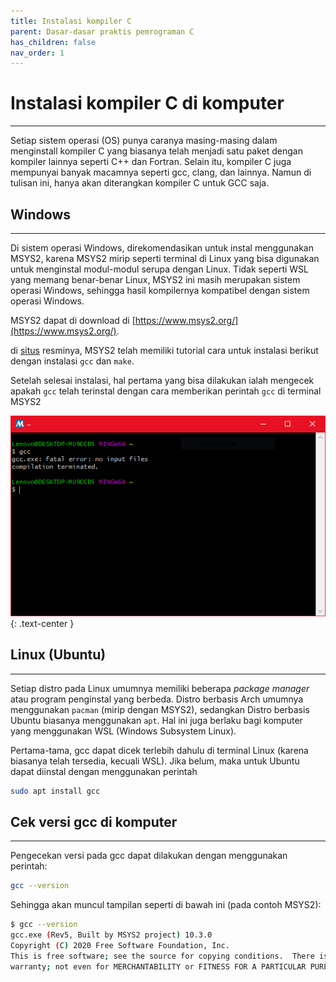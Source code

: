 ```yaml
---
title: Instalasi kompiler C
parent: Dasar-dasar praktis pemrograman C
has_children: false
nav_order: 1
---
```


# Instalasi kompiler C di komputer
---
Setiap sistem operasi (OS) punya caranya masing-masing dalam menginstall kompiler C yang biasanya telah menjadi satu paket dengan kompiler lainnya seperti C++ dan Fortran. Selain itu, kompiler C juga mempunyai banyak macamnya seperti gcc, clang, dan lainnya. Namun di tulisan ini, hanya akan diterangkan kompiler C untuk GCC saja.

## Windows
---
Di sistem operasi Windows, direkomendasikan untuk instal menggunakan MSYS2, karena MSYS2 mirip seperti terminal di Linux yang bisa digunakan untuk menginstal modul-modul serupa dengan Linux. Tidak seperti WSL yang memang benar-benar Linux, MSYS2 ini masih merupakan sistem operasi Windows, sehingga hasil kompilernya kompatibel dengan sistem operasi Windows.

MSYS2 dapat di download di [https://www.msys2.org/](https://www.msys2.org/).

di [situs](https://www.msys2.org/) resminya, MSYS2 telah memiliki tutorial cara untuk instalasi berikut dengan instalasi `gcc` dan `make`.

Setelah selesai instalasi, hal pertama yang bisa dilakukan ialah mengecek apakah `gcc` telah terinstal dengan cara memberikan perintah `gcc` di terminal MSYS2

![pengecekan gcc di MSYS2](../assets/images/pemrog_c_1.png)
{: .text-center }

## Linux (Ubuntu)
---
Setiap distro pada Linux umumnya memiliki beberapa *package manager* atau program penginstal yang berbeda. Distro berbasis Arch umumnya menggunakan `pacman` (mirip dengan MSYS2), sedangkan Distro berbasis Ubuntu biasanya menggunakan `apt`. Hal ini juga berlaku bagi komputer yang menggunakan WSL (Windows Subsystem Linux).

Pertama-tama, gcc dapat dicek terlebih dahulu di terminal Linux (karena biasanya telah tersedia, kecuali WSL). Jika belum, maka untuk Ubuntu dapat diinstal dengan menggunakan perintah

```bash
sudo apt install gcc
```

## Cek versi gcc di komputer
---
Pengecekan versi pada gcc dapat dilakukan dengan menggunakan perintah:

```bash
gcc --version
```

Sehingga akan muncul tampilan seperti di bawah ini (pada contoh MSYS2):

```bash
$ gcc --version
gcc.exe (Rev5, Built by MSYS2 project) 10.3.0
Copyright (C) 2020 Free Software Foundation, Inc.
This is free software; see the source for copying conditions.  There is NO
warranty; not even for MERCHANTABILITY or FITNESS FOR A PARTICULAR PURPOSE.
```